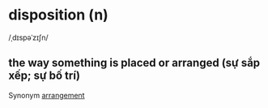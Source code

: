 # disposition (n)

/ˌdɪspəˈzɪʃn/

## the way something is placed or arranged (sự sắp xếp; sự bố trí)

Synonym [arrangement](arrangement-n.md#the-way-things-are-done-or-organized-sự-sắp-xếp-chỉnh-hợp)
